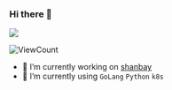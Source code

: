 ### Hi there 👋

<!--
**sljeff/sljeff** is a ✨ _special_ ✨ repository because its `README.md` (this file) appears on your GitHub profile.

Here are some ideas to get you started:

- 👯 I’m looking to collaborate on ...
- 🤔 I’m looking for help with ...
- 😄 Pronouns: ...
- ⚡ Fun fact: ...
- 📫 How to reach me: ...

-->

<!--
![](http://www.nyan.cat/cats/dub.gif)
![](http://www.nyan.cat/cats/jazz.gif)
-->

![](https://github-readme-stats.vercel.app/api?username=sljeff)

![ViewCount](https://views.whatilearened.today/views/github/sljeff/sljeff.svg)

- 🔭 I’m currently working on [shanbay](https://www.shanbay.com)
- 🌱 I’m currently using `GoLang` `Python` `k8s`

